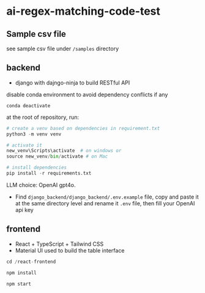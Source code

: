 # ai-regex-matching-code-test


## Sample csv file
see sample csv file under `/samples` directory

## backend
+ django with dajngo-ninja to build RESTful API

disable conda environment to avoid dependency conflicts if any
```shell
conda deactivate
```

at the root of repository, run: 
```python
# create a venv based on dependencies in requirement.txt
python3 -m venv venv  

# activate it
new_venv\Scripts\activate  # on windows or 
source new_venv/bin/activate # on Mac

# install dependencies
pip install -r requirements.txt
```

LLM choice: OpenAI gpt4o. 
+ Find `django_backend/django_backend/.env.example` file, copy and paste it at the same directory level and rename it `.env` file, then fill your OpenAI api key


## frontend
+ React + TypeScript + Tailwind CSS
+ Material UI used to build the table interface


```javascript
cd /react-frontend

npm install

npm start
```
